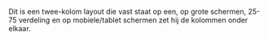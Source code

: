 Dit is een twee-kolom layout die vast staat op een, op grote schermen, 25-75 verdeling en op mobiele/tablet schermen zet hij de kolommen onder elkaar.